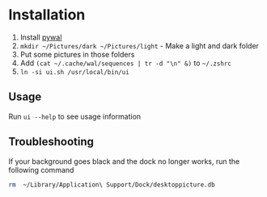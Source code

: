 # Installation

1. Install [pywal](https://github.com/dylanaraps/pywal)
1. `mkdir ~/Pictures/dark ~/Pictures/light` - Make a light and dark folder
1. Put some pictures in those folders
1. Add `(cat ~/.cache/wal/sequences | tr -d "\n" &)` to `~/.zshrc`
1. `ln -si ui.sh /usr/local/bin/ui`

## Usage

Run `ui --help` to see usage information

## Troubleshooting

If your background goes black and the dock no longer works, run the following
command

```bash
rm  ~/Library/Application\ Support/Dock/desktoppicture.db
```
